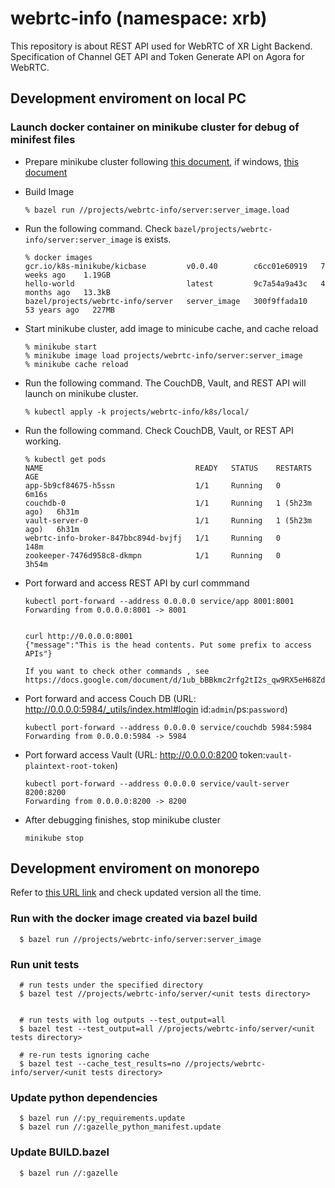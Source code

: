 # webrtc-info (namespace: xrb)
This repository is about REST API used for WebRTC of XR Light Backend. 
Specification of Channel GET API and Token Generate API on Agora for WebRTC. 


## Development enviroment on local PC

### Launch docker container on minikube cluster for debug of minifest files


- Prepare minikube cluster following [this document](https://docs.google.com/document/d/1oP957pyAGjR3WJrCazAsB_uf_bLCu5WHffOg70wemH0/edit#heading=h.1wvf9vezz9tp), if windows, [this document](https://docs.google.com/document/d/1PHlrxT7J4LgpVLo_04aAfxaW9f552FH5vG8QRwsypM0/edit#heading=h.i8l0os7b3zpg)

- Build Image

      % bazel run //projects/webrtc-info/server:server_image.load

- Run the following command. Check `bazel/projects/webrtc-info/server:server_image` is exists.

      % docker images
      gcr.io/k8s-minikube/kicbase         v0.0.40        c6cc01e60919   7 weeks ago    1.19GB
      hello-world                         latest         9c7a54a9a43c   4 months ago   13.3kB
      bazel/projects/webrtc-info/server   server_image   300f9ffada10   53 years ago   227MB

- Start minikube cluster, add image to minicube cache, and cache reload

      % minikube start
      % minikube image load projects/webrtc-info/server:server_image
      % minikube cache reload

- Run the following command. The CouchDB, Vault, and REST API will launch on minikube cluster.

      % kubectl apply -k projects/webrtc-info/k8s/local/

- Run the following command. Check CouchDB, Vault, or REST API working.

      % kubectl get pods
      NAME                                  READY   STATUS    RESTARTS        AGE
      app-5b9cf84675-h5ssn                  1/1     Running   0               6m16s
      couchdb-0                             1/1     Running   1 (5h23m ago)   6h31m
      vault-server-0                        1/1     Running   1 (5h23m ago)   6h31m
      webrtc-info-broker-847bbc894d-bvjfj   1/1     Running   0               148m
      zookeeper-7476d958c8-dkmpn            1/1     Running   0               3h54m

- Port forward and access REST API by curl commmand

      kubectl port-forward --address 0.0.0.0 service/app 8001:8001
      Forwarding from 0.0.0.0:8001 -> 8001


      curl http://0.0.0.0:8001 
      {"message":"This is the head contents. Put some prefix to access APIs"}

      If you want to check other commands , see https://docs.google.com/document/d/1ub_bBBkmc2rfg2tI2s_qw9RX5eH68Zd23XoHAjavkXc/edit#heading=h.85tnxqtyu9c0

- Port forward and access Couch DB (URL: http://0.0.0.0:5984/_utils/index.html#login id:`admin`/ps:`password`)

      kubectl port-forward --address 0.0.0.0 service/couchdb 5984:5984
      Forwarding from 0.0.0.0:5984 -> 5984

- Port forward access Vault (URL: http://0.0.0.0:8200 token:`vault-plaintext-root-token`)

      kubectl port-forward --address 0.0.0.0 service/vault-server 8200:8200
      Forwarding from 0.0.0.0:8200 -> 8200

- After debugging finishes, stop minikube cluster

      minikube stop


## Development enviroment on monorepo

Refer to [this URL link](https://github.com/wp-wcm/city/blob/main/docs/development/python/README.md#binaries--docker-images) and check updated version all the time.

### Run with the docker image created via bazel build

      $ bazel run //projects/webrtc-info/server:server_image

### Run unit tests

      # run tests under the specified directory
      $ bazel test //projects/webrtc-info/server/<unit tests directory>


      # run tests with log outputs --test_output=all
      $ bazel test --test_output=all //projects/webrtc-info/server/<unit tests directory>

      # re-run tests ignoring cache
      $ bazel test --cache_test_results=no //projects/webrtc-info/server/<unit tests directory>

### Update python dependencies
      $ bazel run //:py_requirements.update
      $ bazel run //:gazelle_python_manifest.update

### Update BUILD.bazel

      $ bazel run //:gazelle
